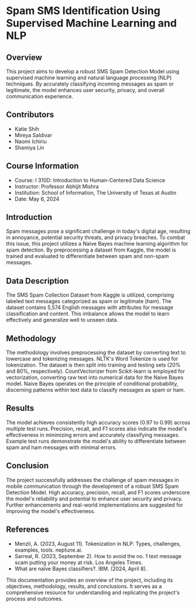 # Spam SMS Identification Using Supervised Machine Learning and NLP

## Overview
This project aims to develop a robust SMS Spam Detection Model using supervised machine learning and natural language processing (NLP) techniques. By accurately classifying incoming messages as spam or legitimate, the model enhances user security, privacy, and overall communication experience. 

## Contributors
- Katie Shih
- Mireya Saldivar
- Naomi Ichiriu
- Shamiya Lin

## Course Information
- Course: I 310D: Introduction to Human-Centered Data Science
- Instructor: Professor Abhijit Mishra
- Institution: School of Information, The University of Texas at Austin
- Date: May 6, 2024

## Introduction
Spam messages pose a significant challenge in today's digital age, resulting in annoyance, potential security threats, and privacy breaches. To combat this issue, this project utilizes a Naive Bayes machine learning algorithm for spam detection. By preprocessing a dataset from Kaggle, the model is trained and evaluated to differentiate between spam and non-spam messages.

## Data Description
The SMS Spam Collection Dataset from Kaggle is utilized, comprising labeled text messages categorized as spam or legitimate (ham). The dataset contains 5,574 English messages with attributes for message classification and content. This imbalance allows the model to learn effectively and generalize well to unseen data.

## Methodology
The methodology involves preprocessing the dataset by converting text to lowercase and tokenizing messages. NLTK's Word Tokenize is used for tokenization. The dataset is then split into training and testing sets (20% and 80%, respectively). CountVectorizer from Scikit-learn is employed for vectorization, converting raw text into numerical data for the Naive Bayes model. Naive Bayes operates on the principle of conditional probability, discerning patterns within text data to classify messages as spam or ham.

## Results
The model achieves consistently high accuracy scores (0.97 to 0.99) across multiple test runs. Precision, recall, and F1 scores also indicate the model's effectiveness in minimizing errors and accurately classifying messages. Example test runs demonstrate the model's ability to differentiate between spam and ham messages with minimal errors.

## Conclusion
The project successfully addresses the challenge of spam messages in mobile communication through the development of a robust SMS Spam Detection Model. High accuracy, precision, recall, and F1 scores underscore the model's reliability and potential to enhance user security and privacy. Further enhancements and real-world implementations are suggested for improving the model's effectiveness.

## References
- Menzli, A. (2023, August 11). Tokenization in NLP: Types, challenges, examples, tools. neptune.ai.
- Sarreal, R. (2023, September 2). How to avoid the no. 1 text message scam putting your money at risk. Los Angeles Times.
- What are naïve Bayes classifiers?. IBM. (2024, April 8).

This documentation provides an overview of the project, including its objectives, methodology, results, and conclusions. It serves as a comprehensive resource for understanding and replicating the project's process and outcomes.

